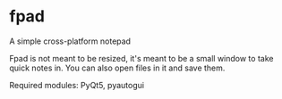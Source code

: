 # fpad
A simple cross-platform notepad

Fpad is not meant to be resized, it's meant to be a small window to take quick notes in.
You can also open files in it and save them.


Required modules: PyQt5, pyautogui
